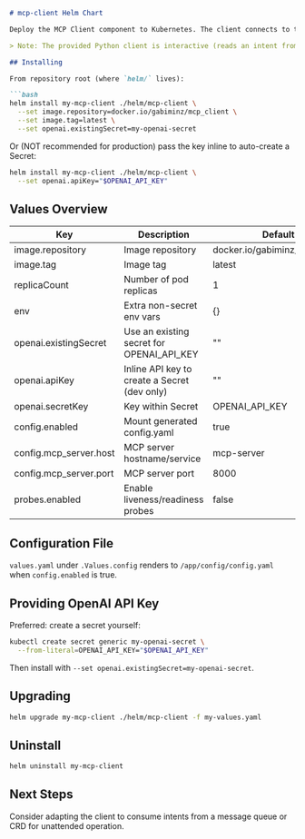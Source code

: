 ```markdown
# mcp-client Helm Chart

Deploy the MCP Client component to Kubernetes. The client connects to the MCP server (default service name `mcp-server`) and invokes tools via OpenAI function calling.

> Note: The provided Python client is interactive (reads an intent from STDIN). In a Kubernetes Pod you typically `kubectl exec` into the container to provide input, or you can extend the image to watch a queue / API. This chart focuses on packaging & configuration; adapt runtime behavior as needed.

## Installing

From repository root (where `helm/` lives):

```bash
helm install my-mcp-client ./helm/mcp-client \
  --set image.repository=docker.io/gabiminz/mcp_client \
  --set image.tag=latest \
  --set openai.existingSecret=my-openai-secret
```

Or (NOT recommended for production) pass the key inline to auto-create a Secret:

```bash
helm install my-mcp-client ./helm/mcp-client \
  --set openai.apiKey="$OPENAI_API_KEY"
```

## Values Overview

| Key | Description | Default |
|-----|-------------|---------|
| image.repository | Image repository | docker.io/gabiminz/mcp_client |
| image.tag | Image tag | latest |
| replicaCount | Number of pod replicas | 1 |
| env | Extra non-secret env vars | {} |
| openai.existingSecret | Use an existing secret for OPENAI_API_KEY | "" |
| openai.apiKey | Inline API key to create a Secret (dev only) | "" |
| openai.secretKey | Key within Secret | OPENAI_API_KEY |
| config.enabled | Mount generated config.yaml | true |
| config.mcp_server.host | MCP server hostname/service | mcp-server |
| config.mcp_server.port | MCP server port | 8000 |
| probes.enabled | Enable liveness/readiness probes | false |

## Configuration File
`values.yaml` under `.Values.config` renders to `/app/config/config.yaml` when `config.enabled` is true.

## Providing OpenAI API Key
Preferred: create a secret yourself:
```bash
kubectl create secret generic my-openai-secret \
  --from-literal=OPENAI_API_KEY="$OPENAI_API_KEY"
```
Then install with `--set openai.existingSecret=my-openai-secret`.

## Upgrading
```bash
helm upgrade my-mcp-client ./helm/mcp-client -f my-values.yaml
```

## Uninstall
```bash
helm uninstall my-mcp-client
```

## Next Steps
Consider adapting the client to consume intents from a message queue or CRD for unattended operation.
```
